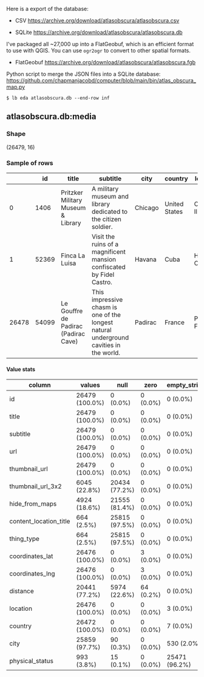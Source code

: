 Here is a export of the database: 

- CSV https://archive.org/download/atlasobscura/atlasobscura.csv

- SQLite https://archive.org/download/atlasobscura/atlasobscura.db

I've packaged all ~27,000 up into a FlatGeobuf, which is an efficient format to use with QGIS. You can use `ogr2ogr` to convert to other spatial formats.

- FlatGeobuf https://archive.org/download/atlasobscura/atlasobscura.fgb

Python script to merge the JSON files into a SQLite database: https://github.com/chapmanjacobd/computer/blob/main/bin/atlas_obscura_map.py

    $ lb eda atlasobscura.db --end-row inf

## atlasobscura.db:media
### Shape

(26479, 16) 

### Sample of rows

|       |    id | title                                | subtitle                                                                                                   | city      | country        | location            | url                                                              | hide_from_maps   | physical_status   | thumbnail_url                                                                                                                                                                                                                                                                                                                                                             | thumbnail_url_3x2                                                                                                                                                                                                                                                                                                                                                         |   coordinates_lat |   coordinates_lng |   distance | content_location_title   | thing_type   |
|-------|-------|--------------------------------------|------------------------------------------------------------------------------------------------------------|-----------|----------------|---------------------|------------------------------------------------------------------|------------------|-------------------|---------------------------------------------------------------------------------------------------------------------------------------------------------------------------------------------------------------------------------------------------------------------------------------------------------------------------------------------------------------------------|---------------------------------------------------------------------------------------------------------------------------------------------------------------------------------------------------------------------------------------------------------------------------------------------------------------------------------------------------------------------------|-------------------|-------------------|------------|--------------------------|--------------|
|     0 |  1406 | Pritzker Military Museum & Library   | A military museum and library dedicated to the citizen soldier.                                            | Chicago   | United States  | Chicago, Illinois   | https://www.atlasobscura.com/places/pritzker-military-library    |                  |                   | https://img.atlasobscura.com/mLrXo0RGi-zPDb51s8GSPwCBuS73M8uNPL3JqueFQpQ/rs:fill:200:200:1/g:ce/q:81/sm:1/scp:1/ar:1/aHR0cHM6Ly9hdGxh/cy1kZXYuczMuYW1h/em9uYXdzLmNvbS91/cGxvYWRzL3BsYWNl/X2ltYWdlcy9TbmFw/c2hvdC0yMDA3LTA1/LTMxLTIxLTA1LTA4/LTc1NDA0NS5qcGc.jpg                                                                                                           |                                                                                                                                                                                                                                                                                                                                                                           |           41.8806 |        -87.6247   |   0.243872 |                          |              |
|     1 | 52369 | Finca La Luisa                       | Visit the ruins of a magnificent mansion confiscated by Fidel Castro.                                      | Havana    | Cuba           | Havana, Cuba        | https://www.atlasobscura.com/places/finca-la-luisa               |                  |                   | https://img.atlasobscura.com/k_PTM9PMXiG2wB7VUhPMrR_Lx8nts4BV9oiAA6rjqjE/rs:fill:200:200:1/g:ce/q:81/sm:1/scp:1/ar:1/aHR0cHM6Ly9hdGxh/cy1kZXYuczMuYW1h/em9uYXdzLmNvbS9h/cHBfdXBsb2Fkcy9w/bGFjZV9pbWFnZXMv/dXNlcl8zNDc0NTM2/X2Q0OTdiODA5LTM5/ZGYtNGFkMi1iNTNj/LWVmYWQxOTY0ODU3/MA.jpg                                                                                      |                                                                                                                                                                                                                                                                                                                                                                           |           23.036  |        -82.3764   |   9.11713  |                          |              |
| 26478 | 54099 | Le Gouffre de Padirac (Padirac Cave) | This impressive chasm is one of the longest natural underground cavities in the world.                     | Padirac   | France         | Padirac, France     | https://www.atlasobscura.com/places/le-gouffre-de-padirac-france | false            |                   | https://img.atlasobscura.com/VT3bsmi4NX6gJcMg9hes6BavsyTiHnVc6EuY-J_mIVc/rs:fill:200:200:1/g:ce/q:81/sm:1/scp:1/ar:1/aHR0cHM6Ly9hdGxh/cy1kZXYuczMuYW1h/em9uYXdzLmNvbS91/cGxvYWRzL3BsYWNl/X2ltYWdlcy8yMGRk/MDc2Mi1kY2I0LTRl/YzAtYWM3ZS0xNjQy/YmRmYTZkZjc0MjI0/MjRiMjI3NTk3Mzk5/MGRfR291ZmZyZV9k/ZV9QYWRpcmFjLmpw/Zw.jpg                                                    | https://img.atlasobscura.com/OA3vAcWmQ3qSh4RNKM4x7HWbzDjzQ72drHvHaCGRjBg/rs:fill:204:136:1/g:ce/q:81/sm:1/scp:1/ar:1/aHR0cHM6Ly9hdGxh/cy1kZXYuczMuYW1h/em9uYXdzLmNvbS91/cGxvYWRzL3BsYWNl/X2ltYWdlcy8yMGRk/MDc2Mi1kY2I0LTRl/YzAtYWM3ZS0xNjQy/YmRmYTZkZjc0MjI0/MjRiMjI3NTk3Mzk5/MGRfR291ZmZyZV9k/ZV9QYWRpcmFjLmpw/Zw.jpg                                                    |           44.8553 |          1.75034  |  21.4427   |                          |              |

#### Value stats

| column                 | values         | null          | zero      | empty_string   |
|------------------------|----------------|---------------|-----------|----------------|
| id                     | 26479 (100.0%) | 0 (0.0%)      | 0 (0.0%)  | 0 (0.0%)       |
| title                  | 26479 (100.0%) | 0 (0.0%)      | 0 (0.0%)  | 0 (0.0%)       |
| subtitle               | 26479 (100.0%) | 0 (0.0%)      | 0 (0.0%)  | 0 (0.0%)       |
| url                    | 26479 (100.0%) | 0 (0.0%)      | 0 (0.0%)  | 0 (0.0%)       |
| thumbnail_url          | 26479 (100.0%) | 0 (0.0%)      | 0 (0.0%)  | 0 (0.0%)       |
| thumbnail_url_3x2      | 6045 (22.8%)   | 20434 (77.2%) | 0 (0.0%)  | 0 (0.0%)       |
| hide_from_maps         | 4924 (18.6%)   | 21555 (81.4%) | 0 (0.0%)  | 0 (0.0%)       |
| content_location_title | 664 (2.5%)     | 25815 (97.5%) | 0 (0.0%)  | 0 (0.0%)       |
| thing_type             | 664 (2.5%)     | 25815 (97.5%) | 0 (0.0%)  | 0 (0.0%)       |
| coordinates_lat        | 26476 (100.0%) | 0 (0.0%)      | 3 (0.0%)  | 0 (0.0%)       |
| coordinates_lng        | 26476 (100.0%) | 0 (0.0%)      | 3 (0.0%)  | 0 (0.0%)       |
| distance               | 20441 (77.2%)  | 5974 (22.6%)  | 64 (0.2%) | 0 (0.0%)       |
| location               | 26476 (100.0%) | 0 (0.0%)      | 0 (0.0%)  | 3 (0.0%)       |
| country                | 26472 (100.0%) | 0 (0.0%)      | 0 (0.0%)  | 7 (0.0%)       |
| city                   | 25859 (97.7%)  | 90 (0.3%)     | 0 (0.0%)  | 530 (2.0%)     |
| physical_status        | 993 (3.8%)     | 15 (0.1%)     | 0 (0.0%)  | 25471 (96.2%)  |

